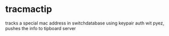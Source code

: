 # tracmactip
tracks a special mac address in switchdatabase using keypair auth wit pyez, pushes the info to tipboard server
